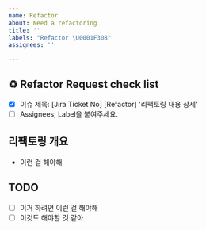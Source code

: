 ```yaml
---
name: Refactor
about: Need a refactoring
title: ''
labels: "Refactor \U0001F308"
assignees: ''

---
```


## ♻️ Refactor Request check list

- [x] 이슈 제목: [Jira Ticket No] [Refactor] '리팩토링 내용 상세'
- [ ] Assignees, Label을 붙여주세요.

## 리팩토링 개요

- 이런 걸 해야해

## TODO

- [ ] 이거 하려면 이런 걸 해야해
- [ ] 이것도 해야할 것 같아
